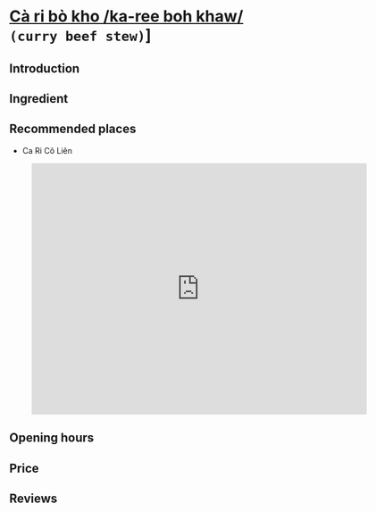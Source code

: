 # [Cà ri bò kho /ka-ree boh khaw/]() `(curry beef stew)`]

## Introduction

## Ingredient

## Recommended places

 - Ca Ri Cô Liên
<figure class="map-container">
  <iframe src="https://www.google.com/maps/embed?pb=!1m18!1m12!1m3!1d3837.511485326765!2d108.32612837518407!3d15.882252544416318!2m3!1f0!2f0!3f0!3m2!1i1024!2i768!4f13.1!3m3!1m2!1s0x31420e7909746ed9%3A0xfa989b6bf82fc255!2sCary%20Lien!5e0!3m2!1sen!2s!4v1688188192897!5m2!1sen!2s" width="600" height="450" style="border:0;" allowfullscreen="" loading="lazy" referrerpolicy="no-referrer-when-downgrade"></iframe>
</figure>

## Opening hours

## Price

## Reviews
